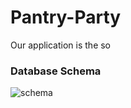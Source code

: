 # Pantry-Party

Our application is the so

### Database Schema
![schema](https://github.com/sislam16/Pantry-Party/master/path/to/capstone_g7.png "Database Schema")


